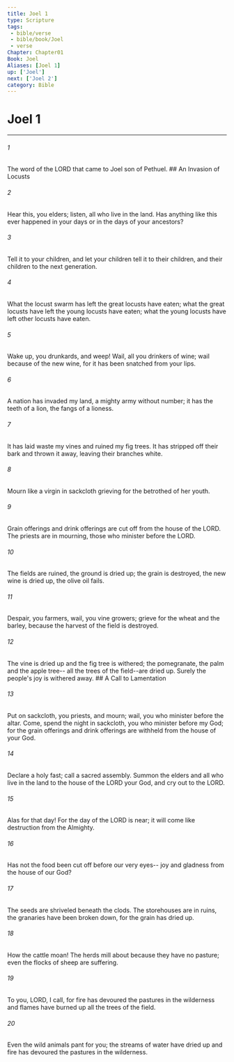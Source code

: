 ```yaml
---
title: Joel 1
type: Scripture
tags:
 - bible/verse
 - bible/book/Joel
 - verse
Chapter: Chapter01
Book: Joel
Aliases: [Joel 1]
up: ['Joel']
next: ['Joel 2']
category: Bible
---
```

# Joel 1

***


###### 1 
The word of the LORD that came to Joel son of Pethuel. ## An Invasion of Locusts 

###### 2 
Hear this, you elders; listen, all who live in the land. Has anything like this ever happened in your days or in the days of your ancestors? 

###### 3 
Tell it to your children, and let your children tell it to their children, and their children to the next generation. 

###### 4 
What the locust swarm has left the great locusts have eaten; what the great locusts have left the young locusts have eaten; what the young locusts have left other locusts have eaten. 

###### 5 
Wake up, you drunkards, and weep! Wail, all you drinkers of wine; wail because of the new wine, for it has been snatched from your lips. 

###### 6 
A nation has invaded my land, a mighty army without number; it has the teeth of a lion, the fangs of a lioness. 

###### 7 
It has laid waste my vines and ruined my fig trees. It has stripped off their bark and thrown it away, leaving their branches white. 

###### 8 
Mourn like a virgin in sackcloth grieving for the betrothed of her youth. 

###### 9 
Grain offerings and drink offerings are cut off from the house of the LORD. The priests are in mourning, those who minister before the LORD. 

###### 10 
The fields are ruined, the ground is dried up; the grain is destroyed, the new wine is dried up, the olive oil fails. 

###### 11 
Despair, you farmers, wail, you vine growers; grieve for the wheat and the barley, because the harvest of the field is destroyed. 

###### 12 
The vine is dried up and the fig tree is withered; the pomegranate, the palm and the apple tree-- all the trees of the field--are dried up. Surely the people's joy is withered away. ## A Call to Lamentation 

###### 13 
Put on sackcloth, you priests, and mourn; wail, you who minister before the altar. Come, spend the night in sackcloth, you who minister before my God; for the grain offerings and drink offerings are withheld from the house of your God. 

###### 14 
Declare a holy fast; call a sacred assembly. Summon the elders and all who live in the land to the house of the LORD your God, and cry out to the LORD. 

###### 15 
Alas for that day! For the day of the LORD is near; it will come like destruction from the Almighty. 

###### 16 
Has not the food been cut off before our very eyes-- joy and gladness from the house of our God? 

###### 17 
The seeds are shriveled beneath the clods. The storehouses are in ruins, the granaries have been broken down, for the grain has dried up. 

###### 18 
How the cattle moan! The herds mill about because they have no pasture; even the flocks of sheep are suffering. 

###### 19 
To you, LORD, I call, for fire has devoured the pastures in the wilderness and flames have burned up all the trees of the field. 

###### 20 
Even the wild animals pant for you; the streams of water have dried up and fire has devoured the pastures in the wilderness. 
